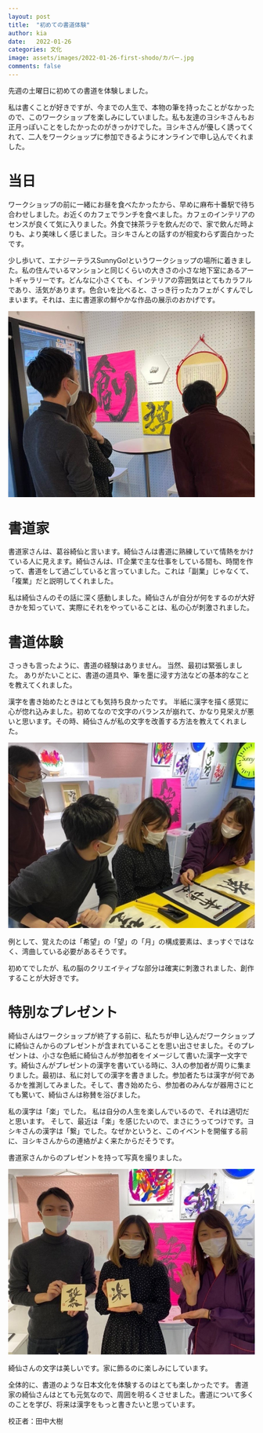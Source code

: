 ```yaml
---
layout: post
title:  "初めての書道体験"
author: kia
date:   2022-01-26
categories: 文化
image: assets/images/2022-01-26-first-shodo/カバー.jpg
comments: false
---
```


先週の土曜日に初めての書道を体験しました。

私は書くことが好きですが、今までの人生で、本物の筆を持ったことがなかったので、このワークショップを楽しみにしていました。私も友達のヨシキさんもお正月っぽいことをしたかったのがきっかけでした。ヨシキさんが優しく誘ってくれて、二人をワークショップに参加できるようにオンラインで申し込んでくれました。

# 当日

ワークショップの前に一緒にお昼を食べたかったから、早めに麻布十番駅で待ち合わせしました。お近くのカフェでランチを食べました。カフェのインテリアのセンスが良くて気に入りました。外食で抹茶ラテを飲んだので、家で飲んだ時よりも、より美味しく感じました。ヨシキさんとの話すのが相変わらず面白かったです。

少し歩いて、エナジーテラスSunnyGo!というワークショップの場所に着きました。私の住んでいるマンションと同じくらいの大きさの小さな地下室にあるアートギャラリーです。どんなに小さくても、インテリアの雰囲気はとてもカラフルであり、活気があります。色合いを比べると、さっき行ったカフェがくすんでしまいます。それは、主に書道家の鮮やかな作品の展示のおかげです。

![展示](/assets/images/2022-01-26-first-shodo/展示.jpg)

# 書道家

書道家さんは、葛谷綺仙と言います。綺仙さんは書道に熟練していて情熱をかけている人に見えます。綺仙さんは、IT企業で主な仕事をしている間も、時間を作って、書道をして過ごしていると言っていました。これは「副業」じゃなくて、「複業」だと説明してくれました。

私は綺仙さんのその話に深く感動しました。綺仙さんが自分が何をするのが大好きかを知っていて、実際にそれをやっていることは、私の心が刺激されました。

# 書道体験

さっきも言ったように、書道の経験はありません。 当然、最初は緊張しました。 ありがたいことに、書道の道具や、筆を墨に浸す方法などの基本的なことを教えてくれました。

漢字を書き始めたときはとても気持ち良かったです。 半紙に漢字を描く感覚に心が惚れ込みました。初めてなので文字のバランスが崩れて、かなり見栄えが悪いと思います。その時、綺仙さんが私の文字を改善する方法を教えてくれました。

![教えてくれました](/assets/images/2022-01-26-first-shodo/希望.jpg)

例として、覚えたのは「希望」の「望」の「月」の構成要素は、まっすぐではなく、湾曲している必要があるそうです。

初めてでしたが、私の脳のクリエイティブな部分は確実に刺激されました、創作することが大好きです。

# 特別なプレゼント

綺仙さんはワークショップが終了する前に、私たちが申し込んだワークショップに綺仙さんからのプレゼントが含まれていることを思い出させました。そのプレゼントは、小さな色紙に綺仙さんが参加者をイメージして書いた漢字一文字です。綺仙さんがプレゼントの漢字を書いている時に、3人の参加者が周りに集まりました。最初は、私に対しての漢字を書きました。参加者たちは漢字が何であるかを推測してみました。そして、書き始めたら、参加者のみんなが器用さにとても驚いて、綺仙さんは称賛を浴びました。

私の漢字は「楽」でした。 私は自分の人生を楽しんでいるので、それは適切だと思います。 そして、最近は「楽」を感じたいので、まさにうってつけです。ヨシキさんの漢字は「繋」でした。なぜかというと、このイベントを開催する前に、ヨシキさんからの連絡がよく来たからだそうです。

書道家さんからのプレゼントを持って写真を撮りました。

![プレゼント](/assets/images/2022-01-26-first-shodo/プレゼント.jpg)

綺仙さんの文字は美しいです。家に飾るのに楽しみにしています。

全体的に、書道のような日本文化を体験するのはとても楽しかったです。 書道家の綺仙さんはとても元気なので、周囲を明るくさせました。書道について多くのことを学び、将来は漢字をもっと書きたいと思っています。

校正者：田中大樹